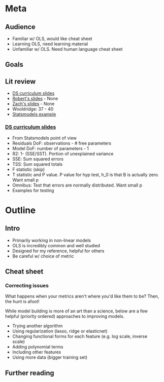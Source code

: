 # Meta

## Audience

 - Familiar w/ OLS, would like cheat sheet
 - Learning OLS, need learning material
 - Unfamiliar w/ OLS. Need human language cheat sheet

## Goals

## Lit review

 - [DS curriculum slides](https://github.com/thisismetis/dscurriculum_beta/blob/master/class_lectures/week03-luther2/02-null_hypo_eval/Linear_Model_Evaluation.pdf)
 - [Robert's slides]() - None
 - [Zach's slides]() - None
 - Wooldridge: 37 - 40
 - [Statsmodels example](http://www.statsmodels.org/dev/examples/notebooks/generated/ols.html)

### [DS curriculum slides](https://github.com/thisismetis/dscurriculum_beta/blob/master/class_lectures/week03-luther2/02-null_hypo_eval/Linear_Model_Evaluation.pdf)

 - From Statsmodels point of view
 - Residuals DoF: observations - # free parameters
 - Model DoF: number of parameters - 1
 - R2: 1- (SSE/SST). Portion of unexplained variance
 - SSE: Sum squared errors
 - TSS: Sum squared totals
 - F statistic (skip)
 - T statistic and P value. P value for hyp test, h_0 is that B is actually zero. Want small p
 - Omnibus: Test that errors are normally distributed. Want small p
 - Examples for testing

# Outline

## Intro

 - Primarily working in non-linear models
 - OLS is incredibly common and well studied
 - Designed for my reference, helpful for others
 - Be careful w/ choice of metric

## Cheat sheet

### Correcting issues

What happens when your metrics aren't where you'd like them to be? Then, the hunt is afoot!

While model building is more of an art than a science, below are a few helpful (priority ordered) approaches to improving models. 

 - Trying another algorithm
 - Using regularization (lasso, ridge or elasticnet)
 - Changing functional forms for each feature (e.g. log scale, inverse scale)
 - Adding polynomial terms
 - Including other features
 - Using more data (bigger training set)

## Further reading